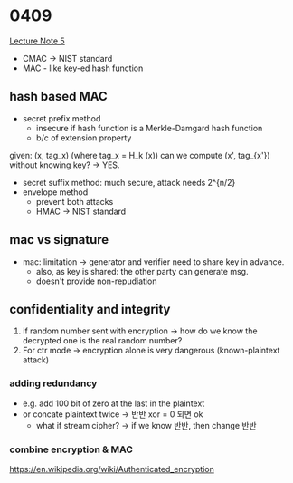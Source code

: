 # 0409

[Lecture Note 5](../lecture-notes/Lec5.pdf)

- CMAC -> NIST standard
- MAC - like key-ed hash function

## hash based MAC

- secret prefix method
  - insecure if hash function is a Merkle-Damgard hash function
  - b/c of extension property

given: (x, tag_x) (where tag_x = H_k (x))
can we compute (x', tag_{x'}) without knowing key? -> YES.

- secret suffix method: much secure, attack needs 2^{n/2}
- envelope method
  - prevent both attacks
  - HMAC -> NIST standard

## mac vs signature

- mac: limitation -> generator and verifier need to share key in advance.
  - also, as key is shared: the other party can generate msg.
  - doesn't provide non-repudiation

## confidentiality and integrity

1. if random number sent with encryption -> how do we know the decrypted one is the real random number?
2. For ctr mode -> encryption alone is very dangerous (known-plaintext attack)

### adding redundancy

- e.g. add 100 bit of zero at the last in the plaintext
- or concate plaintext twice -> 반반 xor = 0 되면 ok
  - what if stream cipher? -> if we know 반반, then change 반반

### combine encryption & MAC

https://en.wikipedia.org/wiki/Authenticated_encryption
